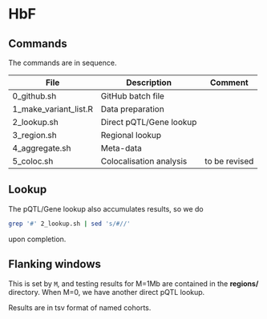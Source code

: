 # HbF

## Commands

The commands are in sequence. 

File | Description             | Comment
-----|-------------------------|--------
0_github.sh | GitHub batch file |
1_make_variant_list.R | Data preparation |
2_lookup.sh | Direct pQTL/Gene lookup |
3_region.sh | Regional lookup |
4_aggregate.sh | Meta-data |
5_coloc.sh | Colocalisation analysis | to be revised

## Lookup

The pQTL/Gene lookup also accumulates results, so we do
```bash
grep '#' 2_lookup.sh | sed 's/#//'
```
upon completion.

## Flanking windows

This is set by `M`, and testing results for M=1Mb are contained in the **regions/** directory. When M=0, we have another direct pQTL lookup.

Results are in tsv format of named cohorts.
